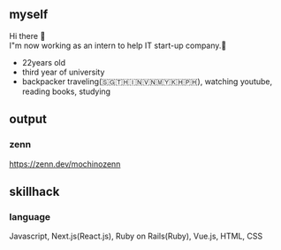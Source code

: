 ## myself
 Hi there 👋<br />
 I"m now working as an intern to help IT start-up company.🎉<br />

- 22years old
- third year of university
- backpacker traveling(🇸🇬🇹🇭🇮🇳🇻🇳🇲🇾🇰🇭🇵🇭), watching youtube, reading books, studying

## output

### zenn
https://zenn.dev/mochinozenn

## skillhack

### language
Javascript, Next.js(React.js), Ruby on Rails(Ruby), Vue.js, HTML, CSS
